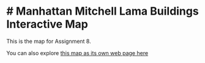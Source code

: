 # # Manhattan Mitchell Lama Buildings Interactive Map

This is the map for Assignment 8.



You can also explore [this map as its own web page here](Manhattan_Mitchell_lama.html)
